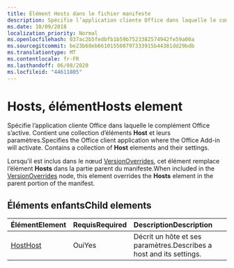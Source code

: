 ```yaml
---
title: Élément Hosts dans le fichier manifeste
description: Spécifie l’application cliente Office dans laquelle le complément Office s’active.
ms.date: 10/09/2018
localization_priority: Normal
ms.openlocfilehash: 037ac2b5fedbfb1b59b7523382574942fe59a00a
ms.sourcegitcommit: be23b68eb661015508797333915b44381dd29bdb
ms.translationtype: MT
ms.contentlocale: fr-FR
ms.lasthandoff: 06/08/2020
ms.locfileid: "44611805"
---
```

# <a name="hosts-element"></a><span data-ttu-id="3d6a5-103">Hosts, élément</span><span class="sxs-lookup"><span data-stu-id="3d6a5-103">Hosts element</span></span>

<span data-ttu-id="3d6a5-p101">Spécifie l’application cliente Office dans laquelle le complément Office s’active. Contient une collection d’éléments **Host** et leurs paramètres.</span><span class="sxs-lookup"><span data-stu-id="3d6a5-p101">Specifies the Office client application where the Office Add-in will activate. Contains a collection of **Host** elements and their settings.</span></span> 

<span data-ttu-id="3d6a5-106">Lorsqu’il est inclus dans le nœud [VersionOverrides](versionoverrides.md), cet élément remplace l’élément **Hosts** dans la partie parent du manifeste.</span><span class="sxs-lookup"><span data-stu-id="3d6a5-106">When included in the [VersionOverrides](versionoverrides.md) node, this element overrides the **Hosts** element in the parent portion of the manifest.</span></span> 

## <a name="child-elements"></a><span data-ttu-id="3d6a5-107">Éléments enfants</span><span class="sxs-lookup"><span data-stu-id="3d6a5-107">Child elements</span></span>

|  <span data-ttu-id="3d6a5-108">Élément</span><span class="sxs-lookup"><span data-stu-id="3d6a5-108">Element</span></span> |  <span data-ttu-id="3d6a5-109">Requis</span><span class="sxs-lookup"><span data-stu-id="3d6a5-109">Required</span></span>  |  <span data-ttu-id="3d6a5-110">Description</span><span class="sxs-lookup"><span data-stu-id="3d6a5-110">Description</span></span>  |
|:-----|:-----|:-----|
|  [<span data-ttu-id="3d6a5-111">Host</span><span class="sxs-lookup"><span data-stu-id="3d6a5-111">Host</span></span>](host.md)    |  <span data-ttu-id="3d6a5-112">Oui</span><span class="sxs-lookup"><span data-stu-id="3d6a5-112">Yes</span></span>   |  <span data-ttu-id="3d6a5-113">Décrit un hôte et ses paramètres.</span><span class="sxs-lookup"><span data-stu-id="3d6a5-113">Describes a host and its settings.</span></span> |
